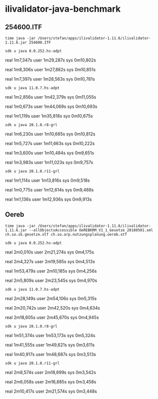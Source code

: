 # ilivalidator-java-benchmark

## 254600.ITF
```
time java -jar /Users/stefan/apps/ilivalidator-1.11.6/ilivalidator-1.11.6.jar 254600.ITF
```

```
sdk u java 8.0.252.hs-adpt
```

real	1m7,347s
user	1m29,287s
sys	0m10,802s


real	1m8,306s
user	1m27,882s
sys	0m10,851s


real	1m7,397s
user	1m28,563s
sys	0m10,781s


```
sdk u java 11.0.7.hs-adpt
```

real	1m2,856s
user	1m42,379s
sys	0m11,055s

real	1m0,673s
user	1m44,069s
sys	0m10,693s

real	1m1,119s
user	1m35,818s
sys	0m10,675s

```
sdk u java 20.1.0.r8-grl
```

real	1m6,230s
user	1m10,665s
sys	0m10,812s

real	1m5,727s
user	1m11,663s
sys	0m10,222s

real	1m3,600s
user	1m10,484s
sys	0m9,651s

real	1m3,983s
user	1m11,023s
sys	0m9,757s

```
sdk u java 20.1.0.r11-grl
```

real	1m1,114s
user	1m13,816s
sys	0m9,518s

real	1m0,775s
user	1m12,614s
sys	0m9,488s

real	1m1,136s
user	1m12,936s
sys	0m9,913s

## Oereb

```
time java -jar /Users/stefan/apps/ilivalidator-1.11.6/ilivalidator-1.11.6.jar --allObjectsAccessible OeREBKRM_V1_1_Gesetze_20180501.xml ch.so.sk.gesetze.xtf ch.so.arp.nutzungsplanung.oereb.xtf
```

```
sdk u java 8.0.252.hs-adpt
```

real	2m0,010s
user	2m21,274s
sys	0m4,175s

real	2m4,327s
user	2m19,585s
sys	0m4,513s

real	1m53,479s
user	2m10,185s
sys	0m4,256s

real	2m5,809s
user	2m23,545s
sys	0m4,970s

```
sdk u java 11.0.7.hs-adpt
```
real	2m28,149s
user	2m54,106s
sys	0m5,315s

real	2m20,742s
user	2m42,520s
sys	0m4,634s

real	2m18,605s
user	2m45,670s
sys	0m4,945s

```
sdk u java 20.1.0.r8-grl
```

real	1m51,374s
user	1m53,173s
sys	0m5,324s

real	1m41,555s
user	1m49,621s
sys	0m3,611s

real	1m40,917s
user	1m48,687s
sys	0m3,513s

```
sdk u java 20.1.0.r11-grl
```

real	2m8,574s
user	2m18,699s
sys	0m3,542s

real	2m6,058s
user	2m16,885s
sys	0m3,458s

real	2m10,417s
user	2m21,574s
sys	0m3,448s